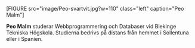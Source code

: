 <div class="author-byline">

[FIGURE src="image/Peo-svartvit.jpg?w=110" class="left" caption="Peo Malm"]

<p><strong>Peo Malm</strong> studerar Webbprogrammering och Databaser vid Blekinge Tekniska Högskola. Studierna bedrivs på distans från hemmet i Sollentuna eller i Spanien.</p>

</div>
